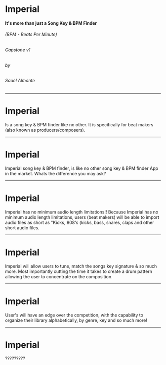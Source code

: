 # Imperial
#### It's more than just a Song Key & BPM Finder
###### (BPM - Beats Per Minute)
###### Capstone v1
###### by 
###### Sauel Almonte

---

# Imperial
Is a song key & BPM finder like no other. 
It is specifically for beat makers (also known as producers/composers).

---

# Imperial
Imperial song key & BPM finder, is like no other song key & BPM finder App in the market. Whats the difference you may ask?

---

# Imperial

Imperial has no minimum audio length limitations!! Because Imperial has no minimum audio length limitations, users (beat makers) will be able to import audio files as short as "Kicks, 808's (kicks, bass, snares, claps and other short audio files. 

---

# Imperial

Imperial will allow users to tune, match the songs key signature & so much more. Most importantly cutting the time it takes to create a drum pattern allowing the user to concentrate on the composition.

---

# Imperial

User's will have an edge over the competition, with the capability to organize their library alphabetically, by genre, key and so much more!

---

# Imperial

?????????